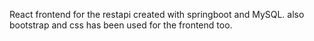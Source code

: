 React frontend for the restapi created with springboot and MySQL. also bootstrap  and css has been used for the frontend too.
